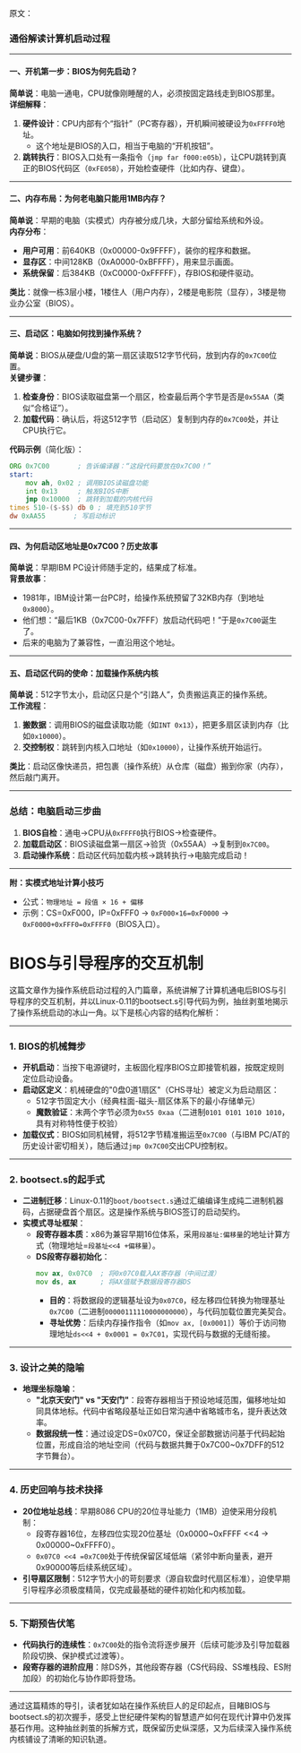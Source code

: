 原文：
### 通俗解读计算机启动过程

---

#### **一、开机第一步：BIOS为何先启动？**
**简单说**：电脑一通电，CPU就像刚睡醒的人，必须按固定路线走到BIOS那里。  
**详细解释**：  
1. **硬件设计**：CPU内部有个“指针”（PC寄存器），开机瞬间被硬设为`0xFFFF0`地址。  
   - 这个地址是BIOS的入口，相当于电脑的“开机按钮”。  
2. **跳转执行**：BIOS入口处有一条指令（`jmp far f000:e05b`），让CPU跳转到真正的BIOS代码区（`0xFE05B`），开始检查硬件（比如内存、键盘）。

---

#### **二、内存布局：为何老电脑只能用1MB内存？**
**简单说**：早期的电脑（实模式）内存被分成几块，大部分留给系统和外设。  
**内存分布**：  
- **用户可用**：前640KB（0x00000-0x9FFFF），装你的程序和数据。  
- **显存区**：中间128KB（0xA0000-0xBFFFF），用来显示画面。  
- **系统保留**：后384KB（0xC0000-0xFFFFF），存BIOS和硬件驱动。  

**类比**：就像一栋3层小楼，1楼住人（用户内存），2楼是电影院（显存），3楼是物业办公室（BIOS）。

---

#### **三、启动区：电脑如何找到操作系统？**
**简单说**：BIOS从硬盘/U盘的第一扇区读取512字节代码，放到内存的`0x7C00`位置。  
**关键步骤**：  
1. **检查身份**：BIOS读取磁盘第一个扇区，检查最后两个字节是否是`0x55AA`（类似“合格证”）。  
2. **加载代码**：确认后，将这512字节（启动区）复制到内存的`0x7C00`处，并让CPU执行它。  

**代码示例**（简化版）：  
```asm
ORG 0x7C00       ; 告诉编译器：“这段代码要放在0x7C00！”
start:
    mov ah, 0x02 ; 调用BIOS读磁盘功能
    int 0x13     ; 触发BIOS中断
    jmp 0x10000  ; 跳转到加载的内核代码
times 510-($-$$) db 0 ; 填充到510字节
dw 0xAA55       ; 写启动标识
```

---

#### **四、为何启动区地址是0x7C00？历史故事**
**简单说**：早期IBM PC设计师随手定的，结果成了标准。  
**背景故事**：  
- 1981年，IBM设计第一台PC时，给操作系统预留了32KB内存（到地址`0x8000`）。  
- 他们想：“最后1KB（0x7C00-0x7FFF）放启动代码吧！”于是`0x7C00`诞生了。  
- 后来的电脑为了兼容性，一直沿用这个地址。

---

#### **五、启动区代码的使命：加载操作系统内核**
**简单说**：512字节太小，启动区只是个“引路人”，负责搬运真正的操作系统。  
**工作流程**：  
1. **搬数据**：调用BIOS的磁盘读取功能（如`INT 0x13`），把更多扇区读到内存（比如`0x10000`）。  
2. **交控制权**：跳转到内核入口地址（如`0x10000`），让操作系统开始运行。  

**类比**：启动区像快递员，把包裹（操作系统）从仓库（磁盘）搬到你家（内存），然后敲门离开。

---

### **总结：电脑启动三步曲**
1. **BIOS自检**：通电→CPU从`0xFFFF0`执行BIOS→检查硬件。  
2. **加载启动区**：BIOS读磁盘第一扇区→验货（0x55AA）→复制到`0x7C00`。  
3. **启动操作系统**：启动区代码加载内核→跳转执行→电脑完成启动！

---

**附：实模式地址计算小技巧**  
- 公式：`物理地址 = 段值 × 16 + 偏移`  
- 示例：CS=0xF000，IP=0xFFF0 → `0xF000×16=0xF0000` → `0xF0000+0xFFF0=0xFFFF0`（BIOS入口）。


# BIOS与引导程序的交互机制


这篇文章作为操作系统启动过程的入门篇章，系统讲解了计算机通电后BIOS与引导程序的交互机制，并以Linux-0.11的bootsect.s引导代码为例，抽丝剥茧地揭示了操作系统启动的冰山一角。以下是核心内容的结构化解析：

---

### **1. BIOS的机械舞步**
- **开机启动**：当按下电源键时，主板固化程序BIOS立即接管机器，按既定规则定位启动设备。
- **启动区定义**：机械硬盘的"0盘0道1扇区"（CHS寻址）被定义为启动扇区：
  - 512字节固定大小（经典柱面-磁头-扇区体系下的最小存储单元）
  - **魔数验证**：末两个字节必须为`0x55 0xaa`（二进制`0101 0101 1010 1010`，具有对称特性便于校验）
- **加载仪式**：BIOS如同机械臂，将512字节精准搬运至`0x7C00`（与IBM PC/AT的历史设计密切相关），随后通过`jmp 0x7C00`交出CPU控制权。

---

### **2. bootsect.s的起手式**
- **二进制迁移**：Linux-0.11的`boot/bootsect.s`通过汇编编译生成纯二进制机器码，占据硬盘首个扇区。这是操作系统与BIOS签订的启动契约。
- **实模式寻址框架**：
  - **段寄存器本质**：x86为兼容早期16位体系，采用`段基址:偏移量`的地址计算方式（物理地址=`段基址<<4 +偏移量`）。
  - **DS段寄存器初始化**：
    ```asm
    mov ax, 0x07C0  ; 将0x07C0载入AX寄存器（中间过渡）
    mov ds, ax      ; 将AX值赋予数据段寄存器DS
    ```
    - **目的**：将数据段的逻辑基址设为`0x07C0`，经左移四位转换为物理基址`0x7C00`（二进制`00000111110000000000`），与代码加载位置完美契合。
    - **寻址优势**：后续内存操作指令（如`mov ax, [0x0001]`）等价于访问物理地址`ds<<4 + 0x0001 = 0x7C01`，实现代码与数据的无缝衔接。

---

### **3. 设计之美的隐喻**
- **地理坐标隐喻**：
  - **"北京天安门" vs "天安门"**：段寄存器相当于预设地域范围，偏移地址如同具体地标。代码中省略段基址正如日常沟通中省略城市名，提升表达效率。
  - **数据段统一性**：通过设定DS=0x07C0，保证全部数据访问基于代码起始位置，形成自洽的地址空间（代码与数据共舞于0x7C00~0x7DFF的512字节舞台）。

---

### **4. 历史回响与技术抉择**
- **20位地址总线**：早期8086 CPU的20位寻址能力（1MB）迫使采用分段机制：
  - 段寄存器16位，左移四位实现20位基址（0x0000~0xFFFF <<4 → 0x00000~0xFFFF0）。
  - `0x07C0 <<4 =0x7C00`处于传统保留区域低端（紧邻中断向量表，避开0x90000等后续系统区域）。
- **引导扇区限制**：512字节大小的苛刻要求（源自软盘时代扇区标准），迫使早期引导程序必须极度精简，仅完成最基础的硬件初始化和内核加载。

---

### **5. 下期预告伏笔**
- **代码执行的连续性**：`0x7C00`处的指令流将逐步展开（后续可能涉及引导加载器阶段切换、保护模式过渡等）。
- **段寄存器的进阶应用**：除DS外，其他段寄存器（CS代码段、SS堆栈段、ES附加段）的初始化与协作即将登场。

---

通过这篇精炼的导引，读者犹如站在操作系统巨人的足印起点，目睹BIOS与bootsect.s的初次握手，感受上世纪硬件架构的智慧遗产如何在现代计算中仍发挥基石作用。这种抽丝剥茧的拆解方式，既保留历史纵深感，又为后续深入操作系统内核铺设了清晰的知识轨道。